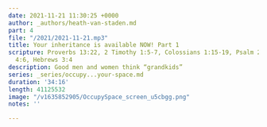 ```yaml
---
date: 2021-11-21 11:30:25 +0000
author: _authors/heath-van-staden.md
part: 4
file: "/2021/2021-11-21.mp3"
title: Your inheritance is available NOW! Part 1
scripture: Proverbs 13:22, 2 Timothy 1:5-7, Colossians 1:15-19, Psalm 24:1, Ephesians
  4:6, Hebrews 3:4
description: Good men and women think “grandkids”
series: _series/occupy...your-space.md
duration: '34:16'
length: 41125532
image: "/v1635852905/OccupySpace_screen_u5cbgg.png"
notes: ''

---
```

